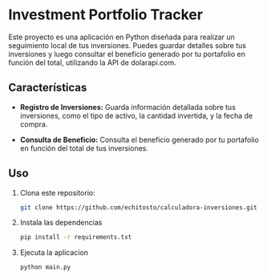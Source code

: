 # Investment Portfolio Tracker

Este proyecto es una aplicación en Python diseñada para realizar un seguimiento local de tus inversiones. Puedes guardar detalles sobre tus inversiones y luego consultar el beneficio generado por tu portafolio en función del total, utilizando la API de dolarapi.com.

## Características

- **Registro de Inversiones:** Guarda información detallada sobre tus inversiones, como el tipo de activo, la cantidad invertida, y la fecha de compra.
  
- **Consulta de Beneficio:** Consulta el beneficio generado por tu portafolio en función del total de tus inversiones.

## Uso

1. Clona este repositorio:

   ```bash
   git clone https://github.com/echitosto/calculadora-inversiones.git
   
2. Instala las dependencias

   ```bash
   pip install -r requirements.txt

3. Ejecuta la aplicacion
   ```bash
   python main.py